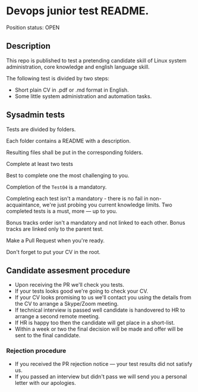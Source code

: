# Devops junior test README. 

Position status: OPEN

## Description

This repo is published to test a pretending candidate skill of Linux system administration, core knowledge and english language skill.  

The following test is divided by two steps:  
* Short plain CV in .pdf or .md format in English.
* Some little system administration and automation tasks. 

## Sysadmin tests

Tests are divided by folders.  

Each folder contains a README with a description.  

Resulting files shall be put in the corresponding folders.

Complete at least two tests

Best to complete one the most challenging to you.

Completion of the `Test04` is a mandatory.

Completing each test isn't a mandatory - there is no fail in non-acquaintance, we're just probing you current knowledge limits. Two completed tests is a must, more — up to you.

Bonus tracks order isn't a mandatory and not linked to each other. Bonus tracks are linked only to the parent test.

Make a Pull Request when you're ready.

Don't forget to put your CV in the root.

## Candidate assesment procedure

* Upon receiving the PR we'll check you tests.
* If your tests looks good we're going to check your CV.
* If your CV looks promising to us we'll contact you using the details from the CV to arrange a Skype/Zoom meeting.
* If technical interview is passed well candidate is handovered to HR to arrange a second remote meeting.
* If HR is happy too then the candidate will get place in a short-list.
* Within a week or two the final decision will be made and offer will be sent to the final candidate. 

### Rejection procedure

* If you received the PR rejection notice — your test results did not satisfy us.
* If you passed an interview but didn't pass we will send you a personal letter with our apologies.
